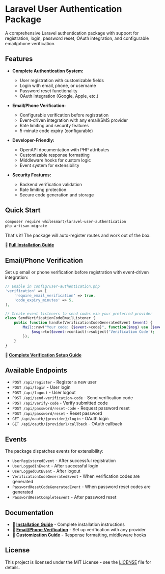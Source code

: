 # Laravel User Authentication Package

A comprehensive Laravel authentication package with support for registration, login, password reset, OAuth integration, and configurable email/phone verification.

## Features

* **Complete Authentication System:**
  * User registration with customizable fields
  * Login with email, phone, or username
  * Password reset functionality
  * OAuth integration (Google, Apple, etc.)
  
* **Email/Phone Verification:**
  * Configurable verification before registration
  * Event-driven integration with any email/SMS provider
  * Rate limiting and security features
  * 5-minute code expiry (configurable)

* **Developer-Friendly:**
  * OpenAPI documentation with PHP attributes
  * Customizable response formatting
  * Middleware hooks for custom logic
  * Event system for extensibility

* **Security Features:**
  * Backend verification validation
  * Rate limiting protection
  * Secure code generation and storage

## Quick Start

```bash
composer require whilesmart/laravel-user-authentication
php artisan migrate
```

That's it! The package will auto-register routes and work out of the box.

**📖 [Full Installation Guide](docs/installation.md)**

## Email/Phone Verification

Set up email or phone verification before registration with event-driven integration:

```php
// Enable in config/user-authentication.php
'verification' => [
    'require_email_verification' => true,
    'code_expiry_minutes' => 5,
],

// Create event listeners to send codes via your preferred provider
class SendVerificationCodeEmailListener {
    public function handle(VerificationCodeGeneratedEvent $event) {
        Mail::raw("Your code: {$event->code}", function($msg) use ($event) {
            $msg->to($event->contact)->subject('Verification Code');
        });
    }
}
```

**📖 [Complete Verification Setup Guide](docs/verification.md)**

## Available Endpoints

* `POST /api/register` - Register a new user
* `POST /api/login` - User login  
* `POST /api/logout` - User logout
* `POST /api/send-verification-code` - Send verification code
* `POST /api/verify-code` - Verify submitted code
* `POST /api/password/reset-code` - Request password reset
* `POST /api/password/reset` - Reset password
* `GET /api/oauth/{provider}/login` - OAuth login
* `GET /api/oauth/{provider}/callback` - OAuth callback

## Events

The package dispatches events for extensibility:

* `UserRegisteredEvent` - After successful registration
* `UserLoggedInEvent` - After successful login  
* `UserLoggedOutEvent` - After logout
* `VerificationCodeGeneratedEvent` - When verification codes are generated
* `PasswordResetCodeGeneratedEvent` - When password reset codes are generated
* `PasswordResetCompleteEvent` - After password reset

## Documentation

* **📖 [Installation Guide](docs/installation.md)** - Complete installation instructions
* **📖 [Email/Phone Verification](docs/verification.md)** - Set up verification with any provider
* **📖 [Customization Guide](docs/customization.md)** - Response formatting, middleware hooks

## License

This project is licensed under the MIT License - see the [LICENSE](LICENSE) file for details.
